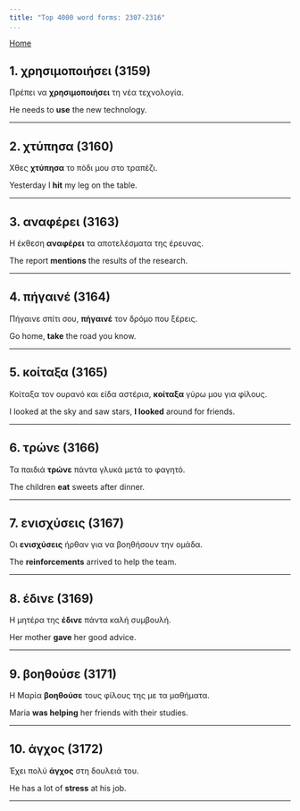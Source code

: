 ```yaml
---
title: "Top 4000 word forms: 2307-2316"
...
```


[Home](./) 

## 1. χρησιμοποιήσει (3159)

Πρέπει να **χρησιμοποιήσει** τη νέα τεχνολογία.

He needs to **use** the new technology.

---

## 2. χτύπησα (3160)

Χθες **χτύπησα** το πόδι μου στο τραπέζι.  

Yesterday I **hit** my leg on the table.

---

## 3. αναφέρει (3163)

Η έκθεση **αναφέρει** τα αποτελέσματα της έρευνας.  

The report **mentions** the results of the research.

---

## 4. πήγαινέ (3164)

Πήγαινε σπίτι σου, **πήγαινέ** τον δρόμο που ξέρεις.  

Go home, **take** the road you know.

---

## 5. κοίταξα (3165)

Κοίταξα τον ουρανό και είδα αστέρια, **κοίταξα** γύρω μου για φίλους.  

I looked at the sky and saw stars, **I looked** around for friends.

---

## 6. τρώνε (3166)

Τα παιδιά **τρώνε** πάντα γλυκά μετά το φαγητό.  

The children **eat** sweets after dinner.

---

## 7. ενισχύσεις (3167)

Οι **ενισχύσεις** ήρθαν για να βοηθήσουν την ομάδα.

The **reinforcements** arrived to help the team.

---

## 8. έδινε (3169)

Η μητέρα της **έδινε** πάντα καλή συμβουλή.

Her mother **gave** her good advice.

---

## 9. βοηθούσε (3171)

Η Μαρία **βοηθούσε** τους φίλους της με τα μαθήματα.

Maria **was helping** her friends with their studies.

---

## 10. άγχος (3172)

Έχει πολύ **άγχος** στη δουλειά του.  

He has a lot of **stress** at his job.

---

